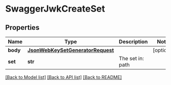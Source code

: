 # SwaggerJwkCreateSet

## Properties
Name | Type | Description | Notes
------------ | ------------- | ------------- | -------------
**body** | [**JsonWebKeySetGeneratorRequest**](JsonWebKeySetGeneratorRequest.md) |  | [optional] 
**set** | **str** | The set in: path | 

[[Back to Model list]](../README.md#documentation-for-models) [[Back to API list]](../README.md#documentation-for-api-endpoints) [[Back to README]](../README.md)



